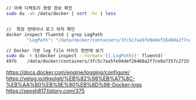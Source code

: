 # 

```sh
// 아래 디렉토리 용량 정보 확인
sudo du -ah /data/docker | sort -hr | less


//  특정 컨테이너 로그 위치 확인
docker inspect fluentd | grep LogPath
        "LogPath": "/data/docker/containers/3fc5c7aa5fe94def26460a2f7ce9a7357c2715faadefba28b185ce3264a9e66c/3fc5c7aa5fe94def26460a2f7ce9a7357c2715faadefba28b185ce3264a9e66c-json.log",

// Docker 기본 log file 사이즈 한번에 보기
sudo du -h $(docker inspect --format='{{.LogPath}}' fluentd)
497G	/data/docker/containers/3fc5c7aa5fe94def26460a2f7ce9a7357c2715faadefba28b185ce3264a9e66c/3fc5c7aa5fe94def26460a2f7ce9a7357c2715faadefba28b185ce3264a9e66c-json.log
```

https://docs.docker.com/engine/logging/configure/
https://velog.io/@xolgit/%EB%82%98%EB%A7%8C-%EB%AA%B0%EB%9E%90%EB%8D%98-Docker-logs
https://seosh817.tistory.com/375